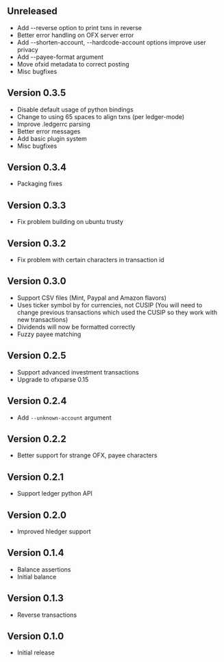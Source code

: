 ## Unreleased
- Add --reverse option to print txns in reverse
- Better error handling on OFX server error
- Add --shorten-account, --hardcode-account options
  improve user privacy
- Add --payee-format argument
- Move ofxid metadata to correct posting
- Misc bugfixes

## Version 0.3.5
- Disable default usage of python bindings
- Change to using 65 spaces to align txns (per ledger-mode)
- Improve .ledgerrc parsing
- Better error messages
- Add basic plugin system
- Misc bugfixes

## Version 0.3.4
- Packaging fixes
  
## Version 0.3.3
- Fix problem building on ubuntu trusty

## Version 0.3.2
- Fix problem with certain characters in transaction id

## Version 0.3.0
- Support CSV files (Mint, Paypal and Amazon flavors)
- Uses ticker symbol by for currencies, not CUSIP (You will need to change
  previous transactions which used the CUSIP so they work with new transactions)
- Dividends will now be formatted correctly
- Fuzzy payee matching

## Version 0.2.5
- Support advanced investment transactions
- Upgrade to ofxparse 0.15

## Version 0.2.4
- Add `--unknown-account` argument

## Version 0.2.2
- Better support for strange OFX, payee characters

## Version 0.2.1
- Support ledger python API

## Version 0.2.0
- Improved hledger support

## Version 0.1.4
- Balance assertions
- Initial balance

## Version 0.1.3
- Reverse transactions

## Version 0.1.0
- Initial release
